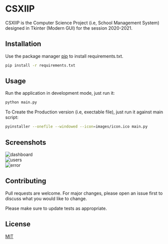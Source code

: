 # CSXIIP

CSXIIP is the Computer Science Project (i.e, School Management System) designed in Tkinter (Modern GUI) for the session 2020-2021.

## Installation

Use the package manager [pip](https://pip.pypa.io/en/stable/) to install requirements.txt.

```bash
pip install -r requirements.txt
```

## Usage

Run the application in development mode, just run it:

```bash
python main.py
```

To Create the Production version (i.e, exectable file), just run it against main script:

```bash
pyinstaller --onefile --windowed --icon=images/icon.ico main.py
```

## Screenshots

![dashboard](https://user-images.githubusercontent.com/68649083/113431949-28c46a00-93fa-11eb-9e65-a7b186474850.png)\
![users](https://user-images.githubusercontent.com/68649083/113431946-27933d00-93fa-11eb-89f1-833a0aa1aca1.png)\
![error](https://user-images.githubusercontent.com/68649083/113431943-25c97980-93fa-11eb-84e0-98824a248a42.png)

## Contributing
Pull requests are welcome. For major changes, please open an issue first to discuss what you would like to change.

Please make sure to update tests as appropriate.

## License
[MIT](https://choosealicense.com/licenses/mit/)
